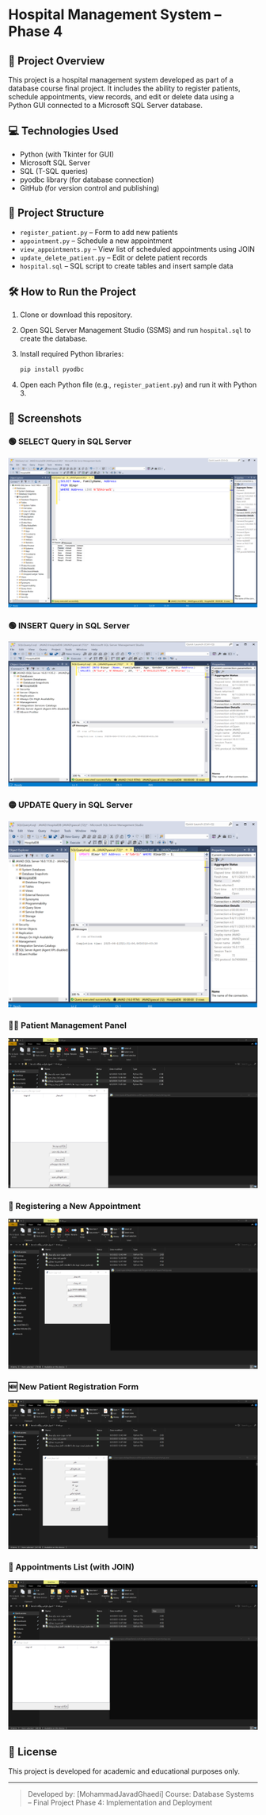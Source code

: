 # Hospital Management System – Phase 4

## 📖 Project Overview

This project is a hospital management system developed as part of a database course final project. It includes the ability to register patients, schedule appointments, view records, and edit or delete data using a Python GUI connected to a Microsoft SQL Server database.

## 💻 Technologies Used

* Python (with Tkinter for GUI)
* Microsoft SQL Server
* SQL (T-SQL queries)
* pyodbc library (for database connection)
* GitHub (for version control and publishing)

## 🧩 Project Structure

* `register_patient.py` – Form to add new patients
* `appointment.py` – Schedule a new appointment
* `view_appointments.py` – View list of scheduled appointments using JOIN
* `update_delete_patient.py` – Edit or delete patient records
* `hospital.sql` – SQL script to create tables and insert sample data

## 🛠️ How to Run the Project

1. Clone or download this repository.
2. Open SQL Server Management Studio (SSMS) and run `hospital.sql` to create the database.
3. Install required Python libraries:

   ```bash
   pip install pyodbc
   ```
4. Open each Python file (e.g., `register_patient.py`) and run it with Python 3.

## 📸 Screenshots

### 🟢 SELECT Query in SQL Server
![SELECT](./SELECT.png)

### 🟢 INSERT Query in SQL Server
![INSERT](./INSERT.png)

### 🟡 UPDATE Query in SQL Server
![UPDATE](./UPDATE.png)

### 🧑‍⚕️ Patient Management Panel
![Patient management](./Patient%20management.png)

### 📅 Registering a New Appointment
![Registering a new appointment for a patient](./Registering%20a%20new%20appointment%20for%20a%20patient.png)

### 🆕 New Patient Registration Form
![New patient registration form](./New%20patient%20registration%20form.png)

### 📄 Appointments List (with JOIN)
![Display a list of appointments with complete patient and doctor information](./Display%20a%20list%20of%20appointments%20with%20complete%20patient%20and%20doctor%20information.png)

## 📄 License

This project is developed for academic and educational purposes only.

---

> Developed by: \[MohammadJavadGhaedi]
> Course: Database Systems – Final Project
> Phase 4: Implementation and Deployment
